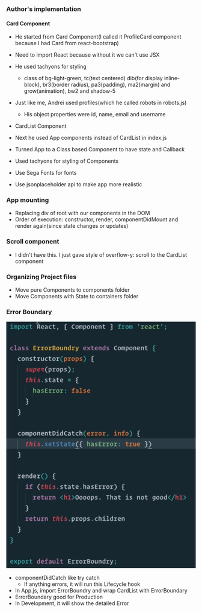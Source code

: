 ### Author's implementation

#### Card Component
* He started from Card Component(I called it ProfileCard component because I had Card from react-bootstrap)
* Need to import React because without it we can't use JSX
* He used tachyons for styling
  * class of bg-light-green, tc(text centered) dib(for display inline-block), br3(border radius), pa3(padding), ma2(margin) and grow(animation), bw2 and shadow-5
* Just like me, Andrei used profiles(which he called robots in robots.js)
  * His object properties were id, name, email and username

* CardList Component
* Next he used App components instead of CardList in index.js
* Turned App to a Class based Component to have state and Callback
* Used tachyons for styling of Components
* Use Sega Fonts for fonts
* Use jsonplaceholder api to make app more realistic

### App mounting

* Replacing div of root with our components in the DOM
* Order of execution: constructor, render, componentDidMount and render again(since state changes or updates)

### Scroll component

* I didn't have this. I just gave style of overflow-y: scroll to the CardList component

### Organizing Project files

* Move pure Components to components folder
* Move Components with State to containers folder

### Error Boundary

![error boundary](img/errBd.png)
* componentDidCatch like try catch
  * If anything errors, it will run this Lifecycle hook
* In App.js, import ErrorBoundry and wrap CardList with ErrorBoundary
* ErrorBoundary good for Production
* In Development, it will show the detailed Error